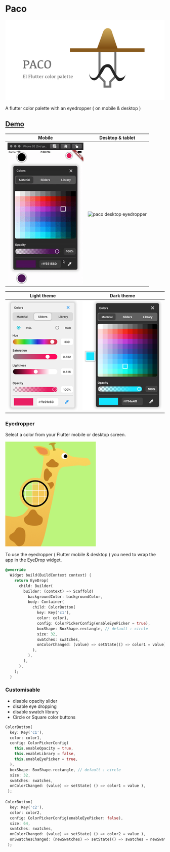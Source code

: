 # Paco

![paco logo](assets/paco_banner.png)

A flutter color palette with an eyedropper ( on mobile & desktop )

## [Demo](https://rxlabz.github.io/paco/)

| Mobile | Desktop & tablet |
| --- | --- |
| ![paco onmobile](assets/pacomob.gif) | ![paco desktop eyedropper](assets/paco_eyedropper.gif) |

| Light theme | Dark theme |
| --- | --- |
| ![paco light](assets/paco_light.png) | ![paco dark](assets/paco_dark.png) |



### Eyedropper

Select a color from your Flutter mobile or desktop screen.

![paco eye dropper](assets/paco_eyedropper.png) 

To use the eyedropper ( Flutter mobile & desktop ) you need to wrap the app in the EyeDrop widget.

```dart
@override
  Widget build(BuildContext context) {
    return EyeDrop(
      child: Builder(
        builder: (context) => Scaffold(
          backgroundColor: backgroundColor,
          body: Container(
            child: ColorButton(
              key: Key('c1'),
              color: color1,
              config: ColorPickerConfig(enableEyePicker = true),
              boxShape: BoxShape.rectangle, // default : circle
              size: 32,
              swatches: swatches,
              onColorChanged: (value) => setState(() => color1 = value),
            ),
          ),
        ),
      ),
    );
  }
```

### Customisable

- disable opacity slider
- disable eye dropping 
- disable swatch library
- Circle or Square color buttons

```dart
ColorButton(
  key: Key('c1'),
  color: color1,
  config: ColorPickerConfig(
    this.enableOpacity = true,
    this.enableLibrary = false,
    this.enableEyePicker = true,
  ),
  boxShape: BoxShape.rectangle, // default : circle
  size: 32,
  swatches: swatches,
  onColorChanged: (value) => setState( () => color1 = value ),
 );

ColorButton(
  key: Key('c2'),
  color: color2,
  config: ColorPickerConfig(enableEyePicker: false),
  size: 64,
  swatches: swatches,
  onColorChanged: (value) => setState( () => color2 = value ),
  onSwatchesChanged: (newSwatches) => setState(() => swatches = newSwatches),
 );
```








